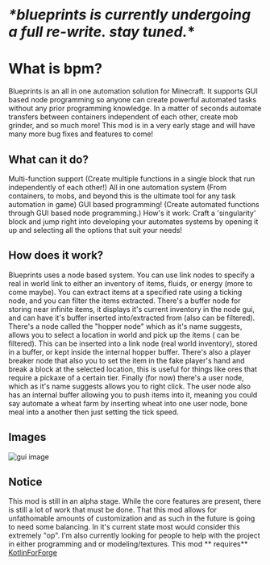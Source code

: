 # *\*blueprints is currently undergoing a full re-write. stay tuned.**

# What is bpm?

Blueprints is an all in one automation solution for Minecraft. It supports GUI based node programming so anyone can
create powerful automated tasks without any prior programming knowledge. In a matter of seconds automate transfers
between containers independent of each other, create mob grinder, and so much more! This mod is in a very early stage
and will have many more bug fixes and features to come!

## What can it do?

Multi-function support (Create multiple functions in a single block that run independently of each other!) All in one
automation system (From containers, to mobs, and beyond this is the ultimate tool for any task automation in game) GUI
based programming! (Create automated functions through GUI based node programming.) How's it work: Craft a 'singularity'
block and jump right into developing your automates systems by opening it up and selecting all the options that suit
your needs!

## How does it work?

Blueprints uses a node based system. You can use link nodes to specify a real in world link to either an inventory of
items, fluids, or energy (more to come maybe). You can extract items at a specified rate using a ticking node, and you
can filter the items extracted. There's a buffer node for storing near infinite items, it displays it's current
inventory in the node gui, and can have it's buffer inserted into/extracted from (also can be filtered). There's a node
called the "hopper node" which as it's name suggests, allows you to select a location in world and pick up the items (
can be filtered). This can be inserted into a link node (real world inventory), stored in a buffer, or kept inside the
internal hopper buffer. There's also a player breaker node that also you to set the item in the fake player's hand and
break a block at the selected location, this is useful for things like ores that require a pickaxe of a certain tier.
Finally (for now) there's a user node, which as it's name suggests allows you to right click. The user node also has an
internal buffer allowing you to push items into it, meaning you could say automate a wheat farm by inserting wheat into
one user node, bone meal into a another then just setting the tick speed.

## Images

![gui image](https://i.imgur.com/IneSPmL.png)

## Notice

This mod is still in an alpha stage. While the core features are present, there is still a lot of work that must be
done. That this mod allows for unfathomable amounts of customization and as such in the future is going to need some
balancing. In it's current state most would consider this extremely "op". I'm also currently looking for people to help
with the project in either programming and or modeling/textures. This mod **
requires** [KotlinForForge](https://www.curseforge.com/minecraft/mc-mods/kotlin-for-forge) 
